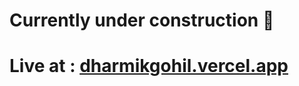 
# Currently under construction 🚧
# Live at : [dharmikgohil.vercel.app](https://dharmikgohil.vercel.app/)
